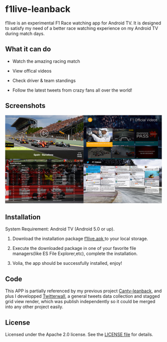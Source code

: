 # f1live-leanback

f1live is an experimental F1 Race watching app for Android TV. It is designed to satisfy my need of a better race watching experience on my Android TV during match days. 


## What it can do

+ Watch the amazing racing match

+ View offical videos

+ Check driver & team standings

+ Follow the latest tweets from crazy fans all over the world!


## Screenshots

[![Screenshot](screenshot.jpg)](https://github.com/q1yh/f1live-leanback/raw/master/screenshot.jpg)


## Installation

System Requirement: Android TV (Android 5.0 or up).

1. Download the installation package [f1live.apk ](https://github.com/q1yh/f1live-leanback/raw/master/f1live-dist.apk) to your local storage.

2. Execute the downloaded package in one of your favorite file managers(like ES File Explorer,etc), complete the installation.

3. Volia, the app should be successfully installed, enjoy! 


## Code

This APP is partially referenced by my previous project [Cantv-leanback](https://github.com/q1yh/cantv-leanback/), and plus I developped [Twitterwall](https://github.com/q1yh/twitterwall/), a general tweets data collection and stagged grid view render, which was publish independently so it could be merged into any other project easily.


## License

Licensed under the Apache 2.0 license. See the [LICENSE file][license] for details.

[license]: LICENSE

